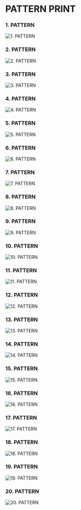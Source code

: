 # PATTERN PRINT

<div style="display:flex flex-direction:column">
 <span>
 <h3>1. PATTERN</h3>
    <img src="https://i.ibb.co/F0j6RhV/1.png" alt="1. PATTERN" style="width:50px  height:50px">
 </span>
  <span>
 <h3>2. PATTERN</h3>
    <img src="https://i.ibb.co/phbGPMh/2.png" alt="2. PATTERN" style="width:50px  height:50px">
 </span>
  <span>
 <h3>3. PATTERN</h3>
    <img src="https://i.ibb.co/G5JvJXq/3.png" alt="3. PATTERN" style="width:50px  height:50px">
 </span>
  <span>
 <h3>4. PATTERN</h3>
    <img src="https://i.ibb.co/fxBm10G/4.png" alt="4. PATTERN" style="width:50px  height:50px">
 </span>
  <span>
 <h3>5. PATTERN</h3>
    <img src="https://i.ibb.co/VvCLCM8/5.png" alt="5. PATTERN" style="width:50px  height:50px">
 </span>
  <span>
 <h3>6. PATTERN</h3>
    <img src="https://i.ibb.co/5GQJspt/6.png" alt="6. PATTERN" style="width:50px  height:50px">
 </span>
  <span>
 <h3>7. PATTERN</h3>
    <img src="https://i.ibb.co/znZ0wMq/7.png" alt="7. PATTERN" style="width:50px  height:50px">
 </span>
  <span>
 <h3>8. PATTERN</h3>
    <img src="https://i.ibb.co/5TbV5ty/8.png" alt="8. PATTERN" style="width:50px  height:50px">
 </span>
  <span>
 <h3>9. PATTERN</h3>
    <img src="https://i.ibb.co/gZSN58b/9.png" alt="9. PATTERN" style="width:50px  height:50px">
 </span>
  <span>
 <h3>10. PATTERN</h3>
    <img src="https://i.ibb.co/xfbjSpm/10.png" alt="10. PATTERN" style="width:50px  height:50px">
 </span>
  <span>
 <h3>11. PATTERN</h3>
    <img src="https://i.ibb.co/yXFTXTx/11.png" alt="11. PATTERN" style="width:50px  height:50px">
 </span>
  <span>
 <h3>12. PATTERN</h3>
    <img src="https://i.ibb.co/Mh4vDRT/12.png" alt="12. PATTERN" style="width:50px  height:50px">
 </span>
  <span>
 <h3>13. PATTERN</h3>
    <img src="https://i.ibb.co/tct8k5g/13.png" alt="13. PATTERN" style="width:50px  height:50px">
 </span>
  <span>
 <h3>14. PATTERN</h3>
    <img src="https://i.ibb.co/gM7swRg/14.png" alt="14. PATTERN" style="width:50px  height:50px">
 </span>
  <span>
 <h3>15. PATTERN</h3>
    <img src="https://i.ibb.co/51kHNT8/15.png" alt="15. PATTERN" style="width:50px  height:50px">
 </span>
  <span>
 <h3>16. PATTERN</h3>
    <img src="https://i.ibb.co/QcKy2x4/16.png" alt="16. PATTERN" style="width:50px  height:50px">
 </span>
  <span>
 <h3>17. PATTERN</h3>
    <img src="https://i.ibb.co/b7MvQXL/17.png" alt="17. PATTERN" style="width:50px  height:50px">
 </span>
  <span>
 <h3>18. PATTERN</h3>
    <img src="https://i.ibb.co/cQZVHsk/18.png" alt="18. PATTERN" style="width:50px  height:50px">
 </span>
  <span>
 <h3>19. PATTERN</h3>
    <img src="https://i.ibb.co/Xk1k3tf/19.png" alt="19. PATTERN" style="width:50px  height:50px">
 </span>
  <span>
 <h3>20. PATTERN</h3>
    <img src="https://i.ibb.co/C8H5gQF/20.png" alt="20. PATTERN" style="width:50px  height:50px">
 </span>
  </div>
